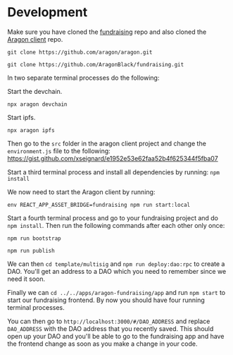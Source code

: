 # Development

Make sure you have cloned the [fundraising](https://github.com/AragonBlack/fundraising) repo and also cloned the [Aragon client](https://github.com/aragon/aragon) repo.
```
git clone https://github.com/aragon/aragon.git
```
```
git clone https://github.com/AragonBlack/fundraising.git
```

In two separate terminal processes do the following:

Start the devchain.
```
npx aragon devchain
```
Start ipfs.
```
npx aragon ipfs
```


Then go to the `src` folder in the aragon client project and change the `environment.js` file to the following: https://gist.github.com/xseignard/e1952e53e62faa52b4f625344f5fba07

Start a third terminal process and install all dependencies by running: `npm install`

We now need to start the Aragon client by running:
```
env REACT_APP_ASSET_BRIDGE=fundraising npm run start:local
```

Start a fourth terminal process and go to your fundraising project and do `npm install`. Then run the following commands after each other only once:
```
npm run bootstrap
```
```
npm run publish
```

We can then `cd template/multisig` and `npm run deploy:dao:rpc` to create a DAO. You'll get an address to a DAO which you need to remember since we need it soon.

Finally we can `cd ../../apps/aragon-fundraising/app` and run `npm start` to start our fundraising frontend. By now you should have four running terminal processes.

You can then go to `http://localhost:3000/#/DAO_ADDRESS` and replace `DAO_ADDRESS` with the DAO address that you recently saved. This should open up your DAO and you'll be able to go to the fundraising app and have the frontend change as soon as you make a change in your code.
